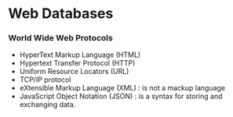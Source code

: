 # Web Databases

### World Wide Web Protocols
* HyperText Markup Language (HTML)
* Hypertext Transfer Protocol (HTTP)
* Uniform Resource Locators (URL)
* TCP/IP protocol
* eXtensible Markup Language (XML) : is not a mackup language
* JavaScript Object Notation (JSON) : is a syntax for storing and exchanging data.
